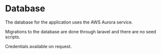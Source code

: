 # Database
The database for the application uses the AWS Aurora service.

Migrations to the database are done through laravel and there are no seed scripts.

Credentials available on request.

